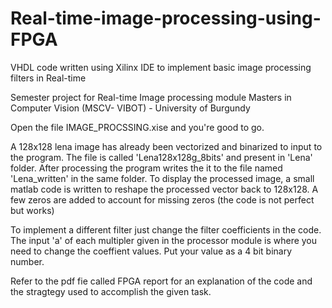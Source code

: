 # Real-time-image-processing-using-FPGA
VHDL code written using Xilinx IDE to implement basic image processing filters in Real-time

Semester project for Real-time Image processing module
Masters in Computer Vision (MSCV- VIBOT) - University of Burgundy

Open the file IMAGE_PROCSSING.xise and you're good to go.

A 128x128 lena image has already been vectorized and binarized to input to the program. The file is called 'Lena128x128g_8bits' and present
in 'Lena' folder. After processing the program writes the it to the file named 'Lena_written' in the same folder.
To display the processed image, a small matlab code is written to reshape the processed vector back to 128x128.
A few zeros are added to account for missing zeros (the code is not perfect but works)

To implement a different filter just change the filter coefficients in the code. The input 'a' of each multipler given in the processor module is where you need to change the coeffient values. Put your value as a 4 bit binary number.

Refer to the pdf fie called FPGA report for an explanation of the code and the stragtegy used to accomplish the given task.
